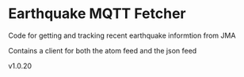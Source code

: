 # Earthquake MQTT Fetcher

Code for getting and tracking recent earthquake informtion from JMA

Contains a client for both the atom feed and the json feed

v1.0.20